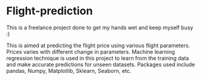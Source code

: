 # Flight-prediction
This is a freelance project done to get my hands wet and keep myself busy :)

This is aimed at predicting the flight price using various flight parameters. Prices varies with different change in parameters. Machine learning regression technique is used in this project to learn from the training data and make accurate predictions for unseen datasets. Packages used include pandas, Numpy, Matplotlib, Sklearn, Seaborn, etc.

